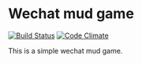 # Wechat mud game

[![Build Status](https://travis-ci.org/shuieryin/wechat_mud.svg?branch=master&style=flat-square)](https://travis-ci.org/shuieryin/wechat_mud)
[![Code Climate](http://img.shields.io/badge/code_climate-Erlang_18.1-brightgreen.svg?style=flat-square)](https://travis-ci.org/shuieryin/wechat_mud)

This is a simple wechat mud game.